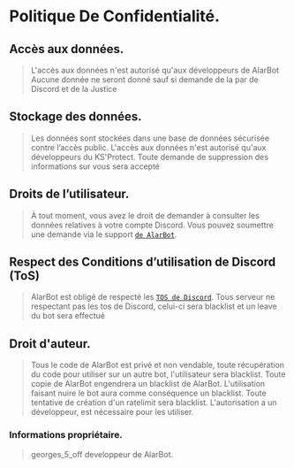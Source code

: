 # Politique De Confidentialité.

 ## Accès aux données.
> L'accès aux données n'est autorisé qu'aux développeurs de AlarBot
> Aucune donnée ne seront donné sauf si demande de la par de Discord et de la Justice 

## Stockage des données.
> Les données sont stockées dans une base de données sécurisée contre l’accès public.
> L'accès aux données n'est autorisé qu'aux développeurs du KS'Protect.
> Toute demande de suppression des informations sur vous sera accepté


## Droits de l’utilisateur.
> À tout moment, vous avez le droit de demander à consulter les données relatives à votre compte Discord.
> Vous pouvez soumettre une demande via le support [`de AlarBot`](https://discord.gg/g9rpKnBRk7).

## Respect des Conditions d’utilisation de Discord (ToS)
> AlarBot est obligé de respecté les [`TOS de Discord`](https://discord.com/terms).
> Tous serveur ne respectant pas les tos de Discord, celui-ci sera blacklist et un leave du bot sera effectué

## Droit d'auteur.
> Tous le code de AlarBot est privé et non vendable, toute récupération du code pour utiliser sur un autre bot, l'utilisateur sera blacklist.
> Toute copie de AlarBot engendrera un blacklist de AlarBot.
> L'utilisation faisant nuire le bot aura comme conséquence un blacklist.
> Toute tentative de création d'un ratelimit sera blacklist.
> L'autorisation a un développeur, est nécessaire pour les utiliser.

### Informations propriétaire.
> georges_5_off developpeur de AlarBot.